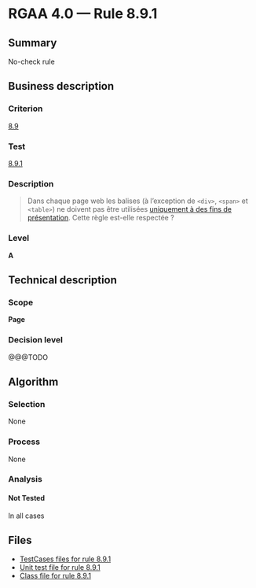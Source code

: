 # RGAA 4.0 — Rule 8.9.1

## Summary

No-check rule

## Business description

### Criterion

[8.9](https://www.numerique.gouv.fr/publications/rgaa-accessibilite/methode/criteres/#crit-8-9)

### Test

[8.9.1](https://www.numerique.gouv.fr/publications/rgaa-accessibilite/methode/criteres/#test-8-9-1)

### Description

> Dans chaque page web les balises (à l’exception de `<div>`, `<span>` et `<table>`) ne doivent pas être utilisées [uniquement à des fins de présentation](https://www.numerique.gouv.fr/publications/rgaa-accessibilite/methode/glossaire/#uniquement-a-des-fins-de-presentation). Cette règle est-elle respectée ?

### Level

**A**


## Technical description

### Scope

**Page**

### Decision level

@@@TODO


## Algorithm

### Selection

None

### Process

None

### Analysis

#### Not Tested

In all cases


## Files

- [TestCases files for rule 8.9.1](https://gitlab.com/asqatasun/Asqatasun/-/tree/master/rules/rules-rgaa4.0/src/test/resources/testcases/rgaa40/Rgaa40Rule080901/)
- [Unit test file for rule 8.9.1](https://gitlab.com/asqatasun/Asqatasun/-/blob/master/rules/rules-rgaa4.0/src/test/java/org/asqatasun/rules/rgaa40/Rgaa40Rule080901Test.java)
- [Class file for rule 8.9.1](https://gitlab.com/asqatasun/Asqatasun/-/blob/master/rules/rules-rgaa4.0/src/main/java/org/asqatasun/rules/rgaa40/Rgaa40Rule080901.java)


